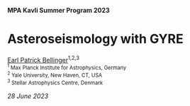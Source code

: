 **MPA Kavli Summer Program 2023**

Asteroseismology with GYRE
===
[Earl Patrick Bellinger](https://earlbellinger.com)<sup>1,2,3</sup>\
<sub><sup>1</sup> Max Planck Institute for Astrophysics, Germany</sub>\
<sub><sup>2</sup> Yale University, New Haven, CT, USA</sub>\
<sub><sup>3</sup> Stellar Astrophysics Centre, Denmark</sub>

*28 June 2023*

